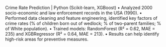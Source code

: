 Crime Rate Prediction | Python (Scikit-learn, XGBoost) 
• Analyzed 2000 socio-economic and law enforcement records in the USA (1990). 
• Performed data cleaning and feature engineering, identified key factors of crime rates (% of children 
born out of wedlock; % of two-parent families; % of White population). 
• Trained models: RandomForest (R² = 0.62, MAE = 235) and XGBRegressor (R² = 0.64, MAE = 213). 
• Results can help identify high-risk areas for preventive measures. 
